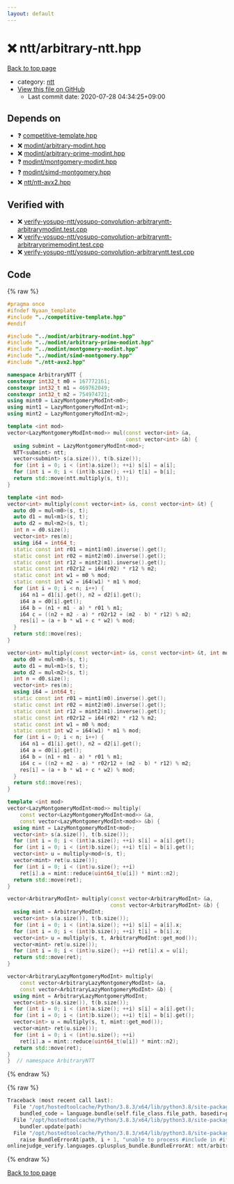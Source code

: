 ```yaml
---
layout: default
---
```


<!-- mathjax config similar to math.stackexchange -->
<script type="text/javascript" async
  src="https://cdnjs.cloudflare.com/ajax/libs/mathjax/2.7.5/MathJax.js?config=TeX-MML-AM_CHTML">
</script>
<script type="text/x-mathjax-config">
  MathJax.Hub.Config({
    TeX: { equationNumbers: { autoNumber: "AMS" }},
    tex2jax: {
      inlineMath: [ ['$','$'] ],
      processEscapes: true
    },
    "HTML-CSS": { matchFontHeight: false },
    displayAlign: "left",
    displayIndent: "2em"
  });
</script>

<script type="text/javascript" src="https://cdnjs.cloudflare.com/ajax/libs/jquery/3.4.1/jquery.min.js"></script>
<script src="https://cdn.jsdelivr.net/npm/jquery-balloon-js@1.1.2/jquery.balloon.min.js" integrity="sha256-ZEYs9VrgAeNuPvs15E39OsyOJaIkXEEt10fzxJ20+2I=" crossorigin="anonymous"></script>
<script type="text/javascript" src="../../assets/js/copy-button.js"></script>
<link rel="stylesheet" href="../../assets/css/copy-button.css" />


# :x: ntt/arbitrary-ntt.hpp

<a href="../../index.html">Back to top page</a>

* category: <a href="../../index.html#ccb3669c87b2d028539237c4554e3c0f">ntt</a>
* <a href="{{ site.github.repository_url }}/blob/master/ntt/arbitrary-ntt.hpp">View this file on GitHub</a>
    - Last commit date: 2020-07-28 04:34:25+09:00




## Depends on

* :question: <a href="../competitive-template.hpp.html">competitive-template.hpp</a>
* :x: <a href="../modint/arbitrary-modint.hpp.html">modint/arbitrary-modint.hpp</a>
* :x: <a href="../modint/arbitrary-prime-modint.hpp.html">modint/arbitrary-prime-modint.hpp</a>
* :question: <a href="../modint/montgomery-modint.hpp.html">modint/montgomery-modint.hpp</a>
* :question: <a href="../modint/simd-montgomery.hpp.html">modint/simd-montgomery.hpp</a>
* :x: <a href="ntt-avx2.hpp.html">ntt/ntt-avx2.hpp</a>


## Verified with

* :x: <a href="../../verify/verify-yosupo-ntt/yosupo-convolution-arbitraryntt-arbitrarymodint.test.cpp.html">verify-yosupo-ntt/yosupo-convolution-arbitraryntt-arbitrarymodint.test.cpp</a>
* :x: <a href="../../verify/verify-yosupo-ntt/yosupo-convolution-arbitraryntt-arbitraryprimemodint.test.cpp.html">verify-yosupo-ntt/yosupo-convolution-arbitraryntt-arbitraryprimemodint.test.cpp</a>
* :x: <a href="../../verify/verify-yosupo-ntt/yosupo-convolution-arbitraryntt.test.cpp.html">verify-yosupo-ntt/yosupo-convolution-arbitraryntt.test.cpp</a>


## Code

<a id="unbundled"></a>
{% raw %}
```cpp
#pragma once
#ifndef Nyaan_template
#include "../competitive-template.hpp"
#endif

#include "../modint/arbitrary-modint.hpp"
#include "../modint/arbitrary-prime-modint.hpp"
#include "../modint/montgomery-modint.hpp"
#include "../modint/simd-montgomery.hpp"
#include "./ntt-avx2.hpp"

namespace ArbitraryNTT {
constexpr int32_t m0 = 167772161;
constexpr int32_t m1 = 469762049;
constexpr int32_t m2 = 754974721;
using mint0 = LazyMontgomeryModInt<m0>;
using mint1 = LazyMontgomeryModInt<m1>;
using mint2 = LazyMontgomeryModInt<m2>;

template <int mod>
vector<LazyMontgomeryModInt<mod>> mul(const vector<int> &a,
                                      const vector<int> &b) {
  using submint = LazyMontgomeryModInt<mod>;
  NTT<submint> ntt;
  vector<submint> s(a.size()), t(b.size());
  for (int i = 0; i < (int)a.size(); ++i) s[i] = a[i];
  for (int i = 0; i < (int)b.size(); ++i) t[i] = b[i];
  return std::move(ntt.multiply(s, t));
}

template <int mod>
vector<int> multiply(const vector<int> &s, const vector<int> &t) {
  auto d0 = mul<m0>(s, t);
  auto d1 = mul<m1>(s, t);
  auto d2 = mul<m2>(s, t);
  int n = d0.size();
  vector<int> res(n);
  using i64 = int64_t;
  static const int r01 = mint1(m0).inverse().get();
  static const int r02 = mint2(m0).inverse().get();
  static const int r12 = mint2(m1).inverse().get();
  static const int r02r12 = i64(r02) * r12 % m2;
  static const int w1 = m0 % mod;
  static const int w2 = i64(w1) * m1 % mod;
  for (int i = 0; i < n; i++) {
    i64 n1 = d1[i].get(), n2 = d2[i].get();
    i64 a = d0[i].get();
    i64 b = (n1 + m1 - a) * r01 % m1;
    i64 c = ((n2 + m2 - a) * r02r12 + (m2 - b) * r12) % m2;
    res[i] = (a + b * w1 + c * w2) % mod;
  }
  return std::move(res);
}

vector<int> multiply(const vector<int> &s, const vector<int> &t, int mod) {
  auto d0 = mul<m0>(s, t);
  auto d1 = mul<m1>(s, t);
  auto d2 = mul<m2>(s, t);
  int n = d0.size();
  vector<int> res(n);
  using i64 = int64_t;
  static const int r01 = mint1(m0).inverse().get();
  static const int r02 = mint2(m0).inverse().get();
  static const int r12 = mint2(m1).inverse().get();
  static const int r02r12 = i64(r02) * r12 % m2;
  static const int w1 = m0 % mod;
  static const int w2 = i64(w1) * m1 % mod;
  for (int i = 0; i < n; i++) {
    i64 n1 = d1[i].get(), n2 = d2[i].get();
    i64 a = d0[i].get();
    i64 b = (n1 + m1 - a) * r01 % m1;
    i64 c = ((n2 + m2 - a) * r02r12 + (m2 - b) * r12) % m2;
    res[i] = (a + b * w1 + c * w2) % mod;
  }
  return std::move(res);
}

template <int mod>
vector<LazyMontgomeryModInt<mod>> multiply(
    const vector<LazyMontgomeryModInt<mod>> &a,
    const vector<LazyMontgomeryModInt<mod>> &b) {
  using mint = LazyMontgomeryModInt<mod>;
  vector<int> s(a.size()), t(b.size());
  for (int i = 0; i < (int)a.size(); ++i) s[i] = a[i].get();
  for (int i = 0; i < (int)b.size(); ++i) t[i] = b[i].get();
  vector<int> u = multiply<mod>(s, t);
  vector<mint> ret(u.size());
  for (int i = 0; i < (int)u.size(); ++i)
    ret[i].a = mint::reduce(uint64_t(u[i]) * mint::n2);
  return std::move(ret);
}

vector<ArbitraryModInt> multiply(const vector<ArbitraryModInt> &a,
                                 const vector<ArbitraryModInt> &b) {
  using mint = ArbitraryModInt;
  vector<int> s(a.size()), t(b.size());
  for (int i = 0; i < (int)a.size(); ++i) s[i] = a[i].x;
  for (int i = 0; i < (int)b.size(); ++i) t[i] = b[i].x;
  vector<int> u = multiply(s, t, ArbitraryModInt::get_mod());
  vector<mint> ret(u.size());
  for (int i = 0; i < (int)u.size(); ++i) ret[i].x = u[i];
  return std::move(ret);
}

vector<ArbitraryLazyMontgomeryModInt> multiply(
    const vector<ArbitraryLazyMontgomeryModInt> &a,
    const vector<ArbitraryLazyMontgomeryModInt> &b) {
  using mint = ArbitraryLazyMontgomeryModInt;
  vector<int> s(a.size()), t(b.size());
  for (int i = 0; i < (int)a.size(); ++i) s[i] = a[i].get();
  for (int i = 0; i < (int)b.size(); ++i) t[i] = b[i].get();
  vector<int> u = multiply(s, t, mint::get_mod());
  vector<mint> ret(u.size());
  for (int i = 0; i < (int)u.size(); ++i)
    ret[i].a = mint::reduce(uint64_t(u[i]) * mint::n2);
  return std::move(ret);
}
}  // namespace ArbitraryNTT
```
{% endraw %}

<a id="bundled"></a>
{% raw %}
```cpp
Traceback (most recent call last):
  File "/opt/hostedtoolcache/Python/3.8.3/x64/lib/python3.8/site-packages/onlinejudge_verify/docs.py", line 349, in write_contents
    bundled_code = language.bundle(self.file_class.file_path, basedir=pathlib.Path.cwd())
  File "/opt/hostedtoolcache/Python/3.8.3/x64/lib/python3.8/site-packages/onlinejudge_verify/languages/cplusplus.py", line 185, in bundle
    bundler.update(path)
  File "/opt/hostedtoolcache/Python/3.8.3/x64/lib/python3.8/site-packages/onlinejudge_verify/languages/cplusplus_bundle.py", line 306, in update
    raise BundleErrorAt(path, i + 1, "unable to process #include in #if / #ifdef / #ifndef other than include guards")
onlinejudge_verify.languages.cplusplus_bundle.BundleErrorAt: ntt/arbitrary-ntt.hpp: line 3: unable to process #include in #if / #ifdef / #ifndef other than include guards

```
{% endraw %}

<a href="../../index.html">Back to top page</a>

